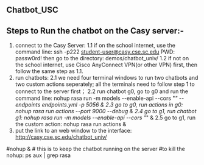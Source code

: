## Chatbot_USC

## Steps to Run the chatbot on the Casy server:- 
1. connect to the Casy Server: 
   1.1 if on the school internet, use the command line: 
         ssh -p222 student-user@casy.cse.sc.edu 
         PWD: passw0rd!
         then go to the directory: demos/chatbot_univ/
   1.2 if not on the school internet, use Cisco AnyConnect VPN(or other VPN) first, then follow the same step as 1.1. 
2. run chatbots:
    2.1 we need four terminal windows to run two chatbots and two custom actions seperately; all the terminals need to follow step 1 to connect to the server first；
    2.2 run chatbot g0, go to g0 and run the command line: 
          nohup rasa run -m models --enable-api --cors "*" --endpoints endpoints.yml -p 5056 &
    2.3 go to g0, run actions in g0:
          nohup rasa run actions --port 9000 --debug &
    2.4 go to g1, run chatbot g1:
          nohup rasa run -m models --enable-api --cors "*" &
    2.5 go to g1, run the custom action:
          nohup rasa run actions &
3. put the link to an web window to the interface:
    http://casy.cse.sc.edu/chatbot_univ/
    
    
        
#nohup   &      # this is to keep the chatbot running on the server
#to kill the nohup: ps aux | grep rasa


